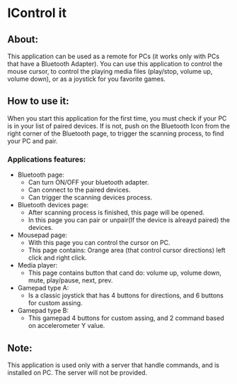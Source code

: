 # IControl it

## About:
  This application can be used as a remote for PCs (it works only with PCs that have a Bluetooth Adapter). You can use this application to control the mouse cursor, to control the playing media files (play/stop, volume up, volume down), or as a joystick for you favorite games.
  
## How to use it:
  When you start this application for the first time, you must check if your PC is in your list of paired devices. If is not, push on the Bluetooth Icon from the right corner of the Bluetooth page, to trigger the scanning process, to find your PC and pair.
  ### Applications features:
  - Bluetooth page:
      - Can turn ON/OFF your bluetooth adapter.
      - Can connect to the paired devices.
      - Can trigger the scanning devices process.
  - Bluetooth devices page:
      - After scanning process is finished, this page will be opened.
      - In this page you can pair or unpair(If the device is alreayd paired) the devices.
  - Mousepad page:
      - With this page you can control the cursor on PC.
      - This page contains: Orange area (that control cursor directions) left click and right click.
  - Media player:
      - This page contains button that cand do: volume up, volume down, mute, play/pause, next, prev.
  - Gamepad type A:
      - Is a classic joystick that has 4 buttons for directions, and 6 buttons for custom assing.
  - Gamepad type B:
      - This gamepad 4 buttons for custom assing, and 2 command based on accelerometer Y value.
      
## Note:
  This application is used only with a server that handle commands, and is installed on PC. The server will not be provided.